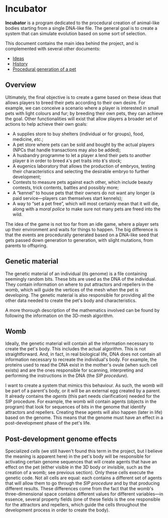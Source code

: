 # Incubator

**Incubator** is a program dedicated to the procedural creation of animal-like bodies starting from a single DNA-like file. The general goal is to create a system that can simulate evolution based on some sort of selection.

This document contains the main idea behind the project, and is complemented with several other documents:

- [Ideas](ideas.md)
- [History](history.md)
- [Procedural generation of a pet](technical.md)

## Overview

Ultimately, the final objective is to create a game based on these ideas that allows players to breed their pets according to their own desire. For example, we can conceive a scenario where a player is interested in small pets with light colours and fur; by breeding their own pets, they can achieve the goal. Other functionalities will exist that allow players a broader set of actions to help achieve their own goals:

- A supplies store to buy shelters (individual or for groups), food, medicine, _etc._;
- A pet store where pets can be sold and bought by the actual players (NPCs that handle transactions may also be added);
- A husbandry programme to let a player `A` lend their pets to another player `B` in order to breed `A`'s pet traits into `B`'s stock;
- A eugenics laboratory that allows the production of embryos, testing their characteristics and selecting the desirable embryo to further development;
- Contests to measure pets against each other, which include beauty contests, trick contents, battles and possibly more;
- A &ldquo;kennel&rdquo; to house pets that their owners do not want any longer (a paid service&mdash;players can themselves start kennels);
- A way to &ldquo;set a pet free&rdquo;, which will most certainly mean that it will die, along with a _moral police_ to make sure not many pets are freed into the wild.

The idea of the game is not too far from an idle game, where a player sets up their environment and waits for things to happen. The big difference is that the events are procedurally generated based on a DNA-like seed that gets passed down generation to generation, with slight mutations, from parents to offspring.

## Genetic material

The genetic material of an individual (its genome) is a file containing seemingly random bits. These bits are used as the DNA of the individual. They contain information on where to put attractors and repellers in the womb, which will guide the vertices of the mesh when the pet is developing. The genetic material is also responsible for providing all the other data needed to create the pet's body and characteristics.

A more thorough description of the mathematics involved can be found by following the information on the 3D-mesh algorithm.

## Womb

Ideally, the genetic material will contain all the information necessary to create the pet's body. This includes the actual algorithm. This is not straightforward. And, in fact, in real biological life, DNA does not contain all information necessary to recreate the individual's body. For example, the proteins used to read the DNA exist in the mother's ovule (when such cell exists) and are the ones responsible for scanning, interpreting and performing the instructions in the DNA (the *SIP procedure*).

I want to create a system that mimics this behaviour. As such, the womb will be part of a parent's body, or it will be an external egg created by a parent. It already contains the _agents_ (this part needs clarification) needed for the SIP procedure. For example, the womb will contain agents (objects in the program) that look for sequences of bits in the genome that identify attractors and repellers. Creating these agents will also happen (later in life) based on the genome. This means that the genome must have an effect in a post-development phase of the pet's life.

## Post-development genome effects

Specialized _cells_ (we still haven't found this term in the project, but I believe the meaning is apparent here) in the pet's body will be responsible for activating certain genome sequences that will create agents that have an effect on the pet (either visible in the 3D body or invisible, such as the creation of a womb; see previous section). Only these cells execute the genetic code. Not all cells are equal: each contains a different set of agents that will allow them to go through the *SIP procedure* and by that producing different results. These differences come from the fact that the womb's three-dimensional space contains different values for different variables&mdash;in essence, several property fields (one of these fields is the one responsible for the attractors and repellers, which guide the cells throughout the development process in order to create the body).

